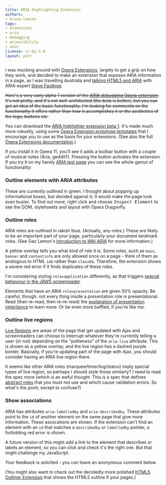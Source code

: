 ```yaml
---
title: ARIA Highlighting Extension
authors:
- bruce-lawson
tags:
- extensions
- aria
- debugging
- accessibility
- odin
license: cc-by-3.0
layout: post
---
```


<p>I was mucking around with  <a href="http://dev.opera.com/articles/extensions/">Opera Extensions</a>, largely to get a grip on how they work, and decided to make an extension that exposes ARIA information in a page, as I was travelling Australia and <a href="http://wipa.org.au/html5/">talking HTML5 and ARIA</a> with ARIA-expert <a href="http://www.paciellogroup.com/blog/">Steve Faulkner</a>.</p>

<p><del>Here&#39;s a very early alpha 1 version of the <a href="http://people.opera.com/brucel/dev/oex/aria-alpha1.oex">ARIA debugging Opera extension</a>. It&#39;s not pretty, and it&#39;s not well-architected (the beta is better), but you can get an idea of the basic functionality. I&#39;m looking for comments on the functionality it offers rather than how it accomplishes it or the aesthetics of the logo, buttons etc.</del></p>

<p>You can download the <a href="http://people.opera.com/brucel/dev/oex/aria-outliner-b1.oex">ARIA highlighter extension beta 1</a>. It&#39;s made much more robustly, using some <a href="http://dev.opera.com/articles/view/opera-extensions-prototypes-modifying-css/">Opera Extension prototype templates</a> that I encourage you to use as the basis for your extensions. (See also the full <a href="http://dev.opera.com/articles/view/opera-extensions-quick-documentation-overview/">Opera Extensions documentation</a>.)

<p>If you install it in Opera 11, you&#39;ll see it adds a toolbar button with a couple of musical notes (Aria, geddit?). Pressing the button activates the extension. If you try it on my handy <a href="http://people.opera.com/brucel/articles/aria-testpage.html">ARIA test page</a> you can see the whole gamut of functionality:
</p>
<h3>Outline elements with ARIA attributes</h3>

<p>These are currently outlined in green. I thought about popping up informational boxes, but decided against it; it would make the page look even busier. To find out more, right click and choose <kbd>Inspect Element</kbd> to see the DOM, stylehseets and layout with Opera Dragonfly.
</p>
<h3>Outline roles</h3>
<p>ARIA roles are outlined in rakish blue. (Actually, any roles.) These are likely to be an important part of your page, particularly your document landmark roles. (See Gez Lemon&#39;s <a href="http://dev.opera.com/articles/view/introduction-to-wai-aria/">Introduction to WAI ARIA</a> for more information.)</p>

<p>A yellow overlay tells you what kind of role it is. Some roles, such as <code>main</code>, <code>banner</code> and  <code>contentinfo</code> are only allowed once on a page - think of them as analogous to HTML <code>id</code>s rather than <code>class</code>es. Therefore, the extension shows a severe red error if it finds duplicates of these roles.
</p>
<p>I&#39;m considering styling <code>role=application</code> differently, as that triggers <a href="http://www.paciellogroup.com/blog/?p=692">special behaviour in the JAWS screenreader</a>.</p>
<p>Elements that have an ARIA <code>role=presentation</code> are given 50% opacity. Be careful, though: not every thing inside a presentation role is presentational. Read (then re-read, then re-re-read) the <a href="http://www.w3.org/TR/wai-aria/roles#presentation">explanation of presentation inheritance</a> to learn more. Or be even more baffled, if you&#39;re like me.</p>
<h3>Outline live regions</h3>
<p><a href="http://www.w3.org/WAI/PF/aria/states_and_properties#aria-live">Live Regions</a> are areas of the page that get updated with Ajax and screenreaders can choose to interrupt whatever they&#39;re currently telling a user (or not) depending on the &quot;politeness&quot; of the <code>aria-live</code> attribute. This is shown as a yellow overlay, and the live region has a dashed purple border.  Basically, if you&#39;re updating part of the page with Ajax, you should consider having an ARIA live region there.
</p>
<p>It seems like other ARIA roles (marquee/timer/log/status) imply special types of live region, so perhaps I should style those similarly? I need to read the spec more (which is an awful thought. This is a spec that defines <a href="http://www.w3.org/TR/2009/WD-wai-aria-20091215/roles">abstract roles</a> that you must not use and which cause validation errors. So what&#39;s the point, except to confuse?)

<h3>Show associations</h3>
<p>ARIA has attributes <code>aria-labelledby</code> and <code>aria-describedby</code>. These attributes point to the <code>id</code> of another element  on the same page that give more information. These assocations are shown. If the  extension can&#39;t find an element with an <code>id</code> that matches a <code>describedby</code> or <code>labelledby</code> pointer, a forbidding red error is shown.</p>

<p>A future version of this might add a link to the element that describes or labels an element, so you can click and check it&#39;s the right one. But that might challenge my JavaScript.</p>
<p>Your feedback is solicited - you can leave an anonymous comment below.<p>

<p>(You might also want to check out the decidedly more polished <a href="https://addons.opera.com/addons/extensions/details/html5-outliner/1.0/?display=en">HTML5 Outliner Extension</a> that shows the HTML5 outline if your pages.)</p></p></p></p></p>
